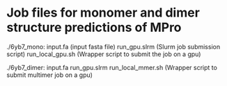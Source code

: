 # Job files for monomer and dimer structure predictions of MPro

./6yb7_mono:
  input.fa (input fasta file)
  run_gpu.slrm (Slurm job submission script)
  run_local_gpu.sh (Wrapper script to submit the job on a gpu)

./6yb7_dimer:
  input.fa
  run_gpu.slrm
  run_local_mmer.sh (Wrapper script to submit multimer job on a gpu)

